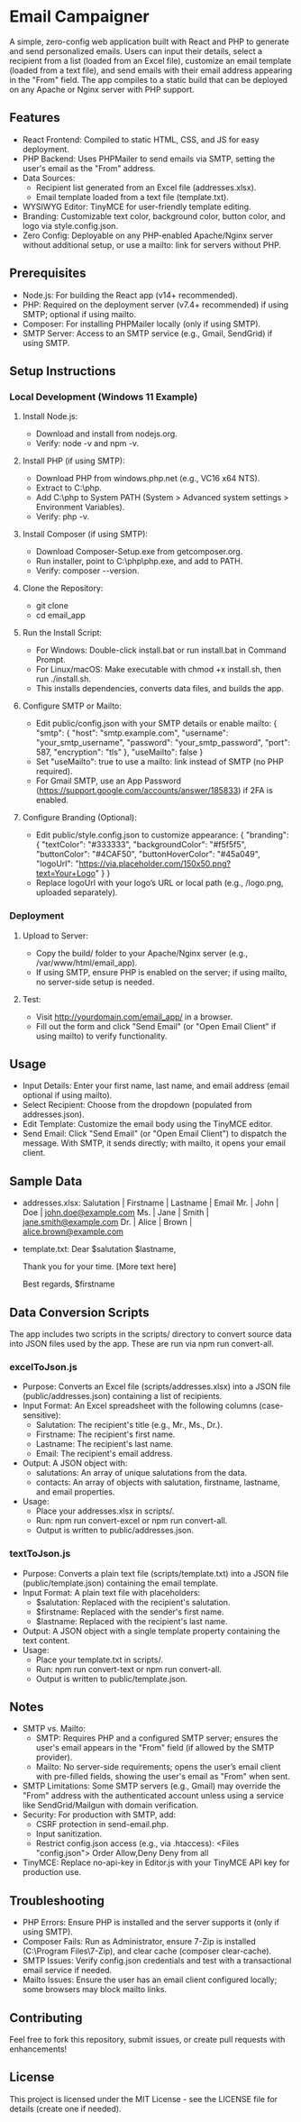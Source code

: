 # Email Campaigner

A simple, zero-config web application built with React and PHP to generate and send personalized emails. Users can input their details, select a recipient from a list (loaded from an Excel file), customize an email template (loaded from a text file), and send emails with their email address appearing in the "From" field. The app compiles to a static build that can be deployed on any Apache or Nginx server with PHP support.

## Features
- React Frontend: Compiled to static HTML, CSS, and JS for easy deployment.
- PHP Backend: Uses PHPMailer to send emails via SMTP, setting the user's email as the "From" address.
- Data Sources:
  - Recipient list generated from an Excel file (addresses.xlsx).
  - Email template loaded from a text file (template.txt).
- WYSIWYG Editor: TinyMCE for user-friendly template editing.
- Branding: Customizable text color, background color, button color, and logo via style.config.json.
- Zero Config: Deployable on any PHP-enabled Apache/Nginx server without additional setup, or use a mailto: link for servers without PHP.

## Prerequisites
- Node.js: For building the React app (v14+ recommended).
- PHP: Required on the deployment server (v7.4+ recommended) if using SMTP; optional if using mailto.
- Composer: For installing PHPMailer locally (only if using SMTP).
- SMTP Server: Access to an SMTP service (e.g., Gmail, SendGrid) if using SMTP.

## Setup Instructions

### Local Development (Windows 11 Example)
1. Install Node.js:
   - Download and install from nodejs.org.
   - Verify: node -v and npm -v.

2. Install PHP (if using SMTP):
   - Download PHP from windows.php.net (e.g., VC16 x64 NTS).
   - Extract to C:\php.
   - Add C:\php to System PATH (System > Advanced system settings > Environment Variables).
   - Verify: php -v.

3. Install Composer (if using SMTP):
   - Download Composer-Setup.exe from getcomposer.org.
   - Run installer, point to C:\php\php.exe, and add to PATH.
   - Verify: composer --version.

4. Clone the Repository:
   - git clone <repository-url>
   - cd email_app

5. Run the Install Script:
   - For Windows: Double-click install.bat or run install.bat in Command Prompt.
   - For Linux/macOS: Make executable with chmod +x install.sh, then run ./install.sh.
   - This installs dependencies, converts data files, and builds the app.

6. Configure SMTP or Mailto:
   - Edit public/config.json with your SMTP details or enable mailto:
     {
       "smtp": {
         "host": "smtp.example.com",
         "username": "your_smtp_username",
         "password": "your_smtp_password",
         "port": 587,
         "encryption": "tls"
       },
       "useMailto": false
     }
   - Set "useMailto": true to use a mailto: link instead of SMTP (no PHP required).
   - For Gmail SMTP, use an App Password (https://support.google.com/accounts/answer/185833) if 2FA is enabled.

7. Configure Branding (Optional):
   - Edit public/style.config.json to customize appearance:
     {
       "branding": {
         "textColor": "#333333",
         "backgroundColor": "#f5f5f5",
         "buttonColor": "#4CAF50",
         "buttonHoverColor": "#45a049",
         "logoUrl": "https://via.placeholder.com/150x50.png?text=Your+Logo"
       }
     }
   - Replace logoUrl with your logo’s URL or local path (e.g., /logo.png, uploaded separately).

### Deployment
1. Upload to Server:
   - Copy the build/ folder to your Apache/Nginx server (e.g., /var/www/html/email_app).
   - If using SMTP, ensure PHP is enabled on the server; if using mailto, no server-side setup is needed.

2. Test:
   - Visit http://yourdomain.com/email_app/ in a browser.
   - Fill out the form and click "Send Email" (or "Open Email Client" if using mailto) to verify functionality.

## Usage
- Input Details: Enter your first name, last name, and email address (email optional if using mailto).
- Select Recipient: Choose from the dropdown (populated from addresses.json).
- Edit Template: Customize the email body using the TinyMCE editor.
- Send Email: Click "Send Email" (or "Open Email Client") to dispatch the message. With SMTP, it sends directly; with mailto, it opens your email client.

## Sample Data
- addresses.xlsx:
  Salutation | Firstname | Lastname | Email
  Mr.        | John      | Doe      | john.doe@example.com
  Ms.        | Jane      | Smith    | jane.smith@example.com
  Dr.        | Alice     | Brown    | alice.brown@example.com
- template.txt:
  Dear $salutation $lastname,

  Thank you for your time. [More text here]

  Best regards,
  $firstname

## Data Conversion Scripts
The app includes two scripts in the scripts/ directory to convert source data into JSON files used by the app. These are run via npm run convert-all.

### excelToJson.js
- Purpose: Converts an Excel file (scripts/addresses.xlsx) into a JSON file (public/addresses.json) containing a list of recipients.
- Input Format: An Excel spreadsheet with the following columns (case-sensitive):
  - Salutation: The recipient's title (e.g., Mr., Ms., Dr.).
  - Firstname: The recipient's first name.
  - Lastname: The recipient's last name.
  - Email: The recipient's email address.
- Output: A JSON object with:
  - salutations: An array of unique salutations from the data.
  - contacts: An array of objects with salutation, firstname, lastname, and email properties.
- Usage:
  - Place your addresses.xlsx in scripts/.
  - Run: npm run convert-excel or npm run convert-all.
  - Output is written to public/addresses.json.

### textToJson.js
- Purpose: Converts a plain text file (scripts/template.txt) into a JSON file (public/template.json) containing the email template.
- Input Format: A plain text file with placeholders:
  - $salutation: Replaced with the recipient's salutation.
  - $firstname: Replaced with the sender's first name.
  - $lastname: Replaced with the recipient's last name.
- Output: A JSON object with a single template property containing the text content.
- Usage:
  - Place your template.txt in scripts/.
  - Run: npm run convert-text or npm run convert-all.
  - Output is written to public/template.json.

## Notes
- SMTP vs. Mailto:
  - SMTP: Requires PHP and a configured SMTP server; ensures the user's email appears in the "From" field (if allowed by the SMTP provider).
  - Mailto: No server-side requirements; opens the user’s email client with pre-filled fields, showing the user's email as "From" when sent.
- SMTP Limitations: Some SMTP servers (e.g., Gmail) may override the "From" address with the authenticated account unless using a service like SendGrid/Mailgun with domain verification.
- Security: For production with SMTP, add:
  - CSRF protection in send-email.php.
  - Input sanitization.
  - Restrict config.json access (e.g., via .htaccess):
    <Files "config.json">
        Order Allow,Deny
        Deny from all
    </Files>
- TinyMCE: Replace no-api-key in Editor.js with your TinyMCE API key for production use.

## Troubleshooting
- PHP Errors: Ensure PHP is installed and the server supports it (only if using SMTP).
- Composer Fails: Run as Administrator, ensure 7-Zip is installed (C:\Program Files\7-Zip\), and clear cache (composer clear-cache).
- SMTP Issues: Verify config.json credentials and test with a transactional email service if needed.
- Mailto Issues: Ensure the user has an email client configured locally; some browsers may block mailto links.

## Contributing
Feel free to fork this repository, submit issues, or create pull requests with enhancements!

## License
This project is licensed under the MIT License - see the LICENSE file for details (create one if needed).
